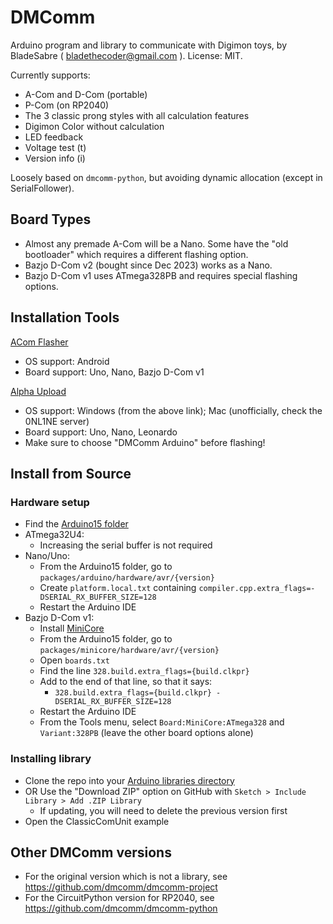 # DMComm

Arduino program and library to communicate with Digimon toys, by BladeSabre ( bladethecoder@gmail.com ). License: MIT.

Currently supports:
* A-Com and D-Com (portable)
* P-Com (on RP2040)
* The 3 classic prong styles with all calculation features
* Digimon Color without calculation
* LED feedback
* Voltage test (t)
* Version info (i)

Loosely based on `dmcomm-python`, but avoiding dynamic allocation (except in SerialFollower).

## Board Types

* Almost any premade A-Com will be a Nano. Some have the "old bootloader" which requires a different flashing option.
* Bazjo D-Com v2 (bought since Dec 2023) works as a Nano.
* Bazjo D-Com v1 uses ATmega328PB and requires special flashing options.

## Installation Tools

[ACom Flasher](https://play.google.com/store/apps/details?id=com.mintmaker.acomflasher&hl=en&gl=US)
* OS support: Android
* Board support: Uno, Nano, Bazjo D-Com v1

[Alpha Upload](https://github.com/Alpha-Dev-Project/alpha-upload/releases/)
* OS support: Windows (from the above link); Mac (unofficially, check the 0NL1NE server)
* Board support: Uno, Nano, Leonardo
* Make sure to choose "DMComm Arduino" before flashing!

## Install from Source

### Hardware setup
* Find the [Arduino15 folder](https://support.arduino.cc/hc/en-us/articles/360018448279-Open-the-Arduino15-folder)
* ATmega32U4:
  * Increasing the serial buffer is not required
* Nano/Uno:
  * From the Arduino15 folder, go to `packages/arduino/hardware/avr/{version}`
  * Create `platform.local.txt` containing `compiler.cpp.extra_flags=-DSERIAL_RX_BUFFER_SIZE=128`
  * Restart the Arduino IDE
* Bazjo D-Com v1:
  * Install [MiniCore](https://github.com/MCUdude/MiniCore#how-to-install)
  * From the Arduino15 folder, go to `packages/minicore/hardware/avr/{version}`
  * Open `boards.txt`
  * Find the line `328.build.extra_flags={build.clkpr}`
  * Add to the end of that line, so that it says:
     * `328.build.extra_flags={build.clkpr} -DSERIAL_RX_BUFFER_SIZE=128`
  * Restart the Arduino IDE
  * From the Tools menu, select `Board:MiniCore:ATmega328` and `Variant:328PB` (leave the other board options alone)

### Installing library
* Clone the repo into your [Arduino libraries directory](https://docs.arduino.cc/software/ide-v1/tutorials/installing-libraries#manual-installation)
* OR Use the "Download ZIP" option on GitHub with `Sketch > Include Library > Add .ZIP Library`
  * If updating, you will need to delete the previous version first
* Open the ClassicComUnit example

## Other DMComm versions
* For the original version which is not a library, see https://github.com/dmcomm/dmcomm-project
* For the CircuitPython version for RP2040, see https://github.com/dmcomm/dmcomm-python
